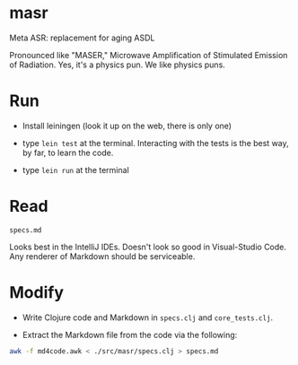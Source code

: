 # masr
Meta ASR: replacement for aging ASDL

Pronounced like "MASER," Microwave Amplification of Stimulated Emission of
Radiation. Yes, it's a physics pun. We like physics puns.

# Run

- Install leiningen (look it up on the web, there is only one)

- type `lein test` at the terminal. Interacting with the tests is the
  best way, by far, to learn the code.

- type `lein run` at the terminal

# Read

`specs.md`

Looks best in the IntelliJ IDEs. Doesn't look so good in
Visual-Studio Code. Any renderer of Markdown should be
serviceable.

# Modify

- Write Clojure code and Markdown in `specs.clj` and `core_tests.clj`.

- Extract the Markdown file from the code via the following:

```bash
awk -f md4code.awk < ./src/masr/specs.clj > specs.md
```
